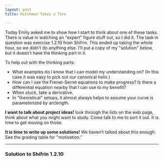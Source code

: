 ```yaml
---
layout: post
title: Hitchman Takes a Turn

---
```


Today Emily asked me to show how I start to think about one of these tasks.
There is value in watching an "expert" figure stuff out, so I did it.
The task in question was exercise 1.2.10 from Shifrin. This ended up taking the whole hour, so we didn't do anything else. I'll put a copy of my "solution" below, but it doesn't have the thinking part in it.

To help out with the thinking parts:

  * What examples do I know that I can model my understanding on? (In this
    case it was easy to pick out our canonical helix.)
  * How can I use the Frenet-Serret equations to make progress? Is there a
    differential equation nearby that I can use to my benefit?
  * When stuck, take a derivative.
  * In "theoretical" setups, it almost always helps to assume your curve is
    parameterized by arclength.

**I want to talk about project ideas!** look through the lists on the web page, think about what you might want to study. Come talk to me to sort it out. It is time to get moving on those.

**It is time to write up some solutions!** We haven't talked about this enough. See the grading table for "motivation."

----

### Solution to Shifrin 1.2.10

